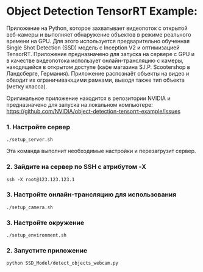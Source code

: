 # Object Detection TensorRT Example: 
Приложение на Python, которое захватывает видеопоток с открытой веб-камеры и выполняет обнаружение объектов в режиме реального времени на GPU. Для этого используется предварительно обученная Single Shot Detection (SSD) модель с Inception V2 и оптимизацией TensorRT. Приложение предназначено для запуска на сервере с GPU и в качестве видеопотока использует онлайн-трансляцию с камеры, находящейся в открытом доступе (кафе магазина S.I.P. Scootershop в Ландсберге, Германия). Приложение распознаёт объекты на видео и обводит их ограничивающими рамками, выводя также тип объекта (метку класса).

Оригинальное приложение находится в репозитории NVIDIA и предназначено для запуска на локальном компьютере:
https://github.com/NVIDIA/object-detection-tensorrt-example/issues

### 1. Настройте сервер
```
./setup_server.sh
```
Эта команда выполнит необходимые настройки и перезагрузит сервер.

### 2. Зайдите на сервер по SSH с атрибутом -X
```
ssh -X root@123.123.123.1
```
### 3. Настройте онлайн-трансляцию для использования
```
./setup_camera.sh
```
### 3. Настройте окружение
```
./setup_environment.sh
```


### 2. Запустите приложение

```
python SSD_Model/detect_objects_webcam.py 
```

